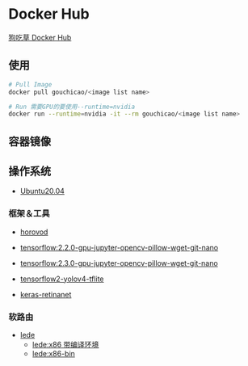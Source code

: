 # Docker Hub
[狗吃草 Docker Hub](https://hub.docker.com/u/gouchicao)

## 使用
```bash
# Pull Image
docker pull gouchicao/<image list name>

# Run 需要GPU的要使用--runtime=nvidia
docker run --runtime=nvidia -it --rm gouchicao/<image list name>
```

## 容器镜像

## 操作系统
* [Ubuntu20.04](dockerfile/ubuntu20.04)

### 框架＆工具
* [horovod](dockerfile/horovod)
* [tensorflow:2.2.0-gpu-jupyter-opencv-pillow-wget-git-nano](dockerfile/tensorflow2.2.0-gpu-jupyter-opencv4-pillow-wget-curl-git-nano)
* [tensorflow:2.3.0-gpu-jupyter-opencv-pillow-wget-git-nano](dockerfile/tensorflow2.3.0-gpu-jupyter-opencv4-pillow-wget-curl-git-nano)

* [tensorflow2-yolov4-tflite](dockerfile/tensorflow2-yolov4-tflite)
* [keras-retinanet](https://github.com/gouchicao/keras-retinanet/blob/master/Dockerfile)

### 软路由
* [lede](dockerfile/openwrt-lede)
    * [lede:x86 带编译环境](dockerfile/openwrt-lede-x86)
    * [lede:x86-bin](dockerfile/openwrt-lede-x86-bin)
